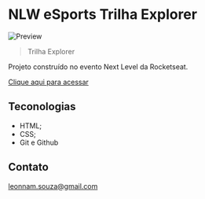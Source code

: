 # NLW eSports Trilha Explorer

![Preview](./github/preview.png)

> Trilha Explorer

Projeto construído no evento Next Level da Rocketseat.

[Clique aqui para acessar](https://leo211990.github.io/NLW-esports-explorer/)

## Teconologias
 - HTML;
 - CSS;
 - Git e Github

## Contato

leonnam.souza@gmail.com